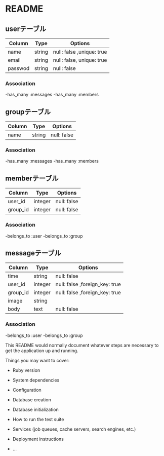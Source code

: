 # README

## userテーブル
|Column|Type|Options|
|------|----|-------|
|name|string|null: false ,unique: true|
|email|string|null: false, unique: true|
|passwod|string|null: false|

### Association
-has_many :messages
-has_many :members

## groupテーブル
|Column|Type|Options|
|------|----|-------|
|name|string|null: false|

### Association
-has_many :messages
-has_many :members

## memberテーブル
|Column|Type|Options|
|------|----|-------|
|user_id|integer|null: false|
|group_id|integer|null: false|

### Association
-belongs_to :user
-belongs_to :group

## messageテーブル
|Column|Type|Options|
|------|----|-------|
|time|string|null: false|
|user_id|integer|null: false ,foreign_key: true|
|group_id|integer|null: false ,foreign_key: true|
|image|string||
|body|text|null: false|

### Association
-belongs_to :user
-belongs_to :group




This README would normally document whatever steps are necessary to get the
application up and running.

Things you may want to cover:

* Ruby version

* System dependencies

* Configuration

* Database creation

* Database initialization

* How to run the test suite

* Services (job queues, cache servers, search engines, etc.)

* Deployment instructions

* ...
